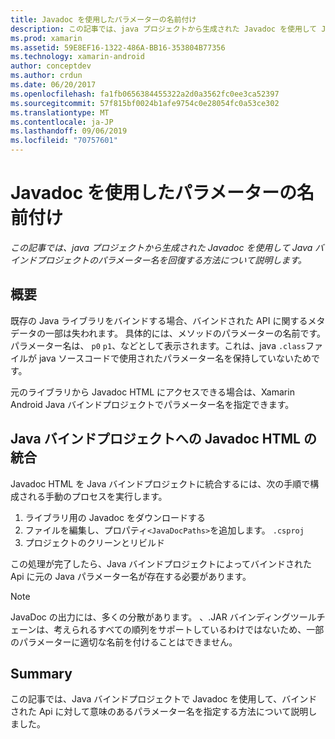 ```yaml
---
title: Javadoc を使用したパラメーターの名前付け
description: この記事では、java プロジェクトから生成された Javadoc を使用して Java バインドプロジェクトのパラメーター名を回復する方法について説明します。
ms.prod: xamarin
ms.assetid: 59E8EF16-1322-486A-BB16-353804B77356
ms.technology: xamarin-android
author: conceptdev
ms.author: crdun
ms.date: 06/20/2017
ms.openlocfilehash: fa1fb0656384455322a2d0a3562fc0ee3ca52397
ms.sourcegitcommit: 57f815bf0024b1afe9754c0e28054fc0a53ce302
ms.translationtype: MT
ms.contentlocale: ja-JP
ms.lasthandoff: 09/06/2019
ms.locfileid: "70757601"
---
```

# <a name="naming-parameters-with-javadoc"></a>Javadoc を使用したパラメーターの名前付け

_この記事では、java プロジェクトから生成された Javadoc を使用して Java バインドプロジェクトのパラメーター名を回復する方法について説明します。_

## <a name="overview"></a>概要

既存の Java ライブラリをバインドする場合、バインドされた API に関するメタデータの一部は失われます。 具体的には、メソッドのパラメーターの名前です。 パラメーター名は、 `p0` `p1`、などとして表示されます。これは、java `.class`ファイルが java ソースコードで使用されたパラメーター名を保持していないためです。 

元のライブラリから Javadoc HTML にアクセスできる場合は、Xamarin Android Java バインドプロジェクトでパラメーター名を指定できます。 

## <a name="integrating-javadoc-html-into-a-java-binding-project"></a>Java バインドプロジェクトへの Javadoc HTML の統合

Javadoc HTML を Java バインドプロジェクトに統合するには、次の手順で構成される手動のプロセスを実行します。 

1. ライブラリ用の Javadoc をダウンロードする
2. ファイルを編集し、プロパティ`<JavaDocPaths>`を追加します。 `.csproj`
3. プロジェクトのクリーンとリビルド

この処理が完了したら、Java バインドプロジェクトによってバインドされた Api に元の Java パラメーター名が存在する必要があります。 

> [!NOTE]
> JavaDoc の出力には、多くの分散があります。 、.JAR バインディングツールチェーンは、考えられるすべての順列をサポートしているわけではないため、一部のパラメーターに適切な名前を付けることはできません。

## <a name="summary"></a>Summary

この記事では、Java バインドプロジェクトで Javadoc を使用して、バインドされた Api に対して意味のあるパラメーター名を指定する方法について説明しました。 
